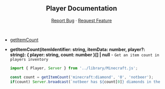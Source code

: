 <br />
<h2 align="center">Player Documentation</h2>
<p align="center">
    <a href="https://github.com/notbeer/MCBE-GameTest-FrameWork/issues">Report Bug</a>
    ·
    <a href="https://github.com/notbeer/MCBE-GameTest-FrameWork/issues">Request Feature</a>
</p>
<br />
<ul>
    <li><a href="#getItemCount">getItemCount</a></li>
</ul>

<div id="getItemCount">

- **getItemCount(itemIdentifier: string, itemData: number, player?: string): { player: string, count: number }[] | null** - `Get an item count in players inventory`
    ```javascript
    import { Player, Server } from '../library/Minecraft.js';
    
    const count = getItemCount('minecraft:diamond', '0', 'notbeer');
    if(count) Server.broadcast(`notbeer has ${count[0]} diamonds in their inventory!`);
    ```
</div>